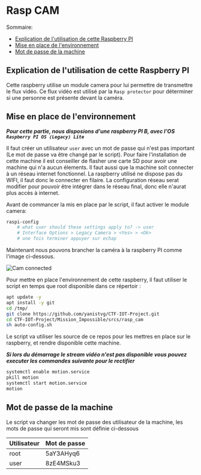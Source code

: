 # Rasp CAM

Sommaire:

- [Explication de l'utilisation de cette Raspberry PI](#explication-de-lutilisation-de-cette-raspberry-pi)
- [Mise en place de l'environnement](#mise-en-place-de-lenvironnement)
- [Mot de passe de la machine](#mot-de-passe-de-la-machine)

## Explication de l'utilisation de cette Raspberry PI

Cette raspberry utilise un module camera pour lui permettre de transmettre le flux vidéo. Ce flux vidéo est utilisé par la `Rasp protector` pour déterminer si une personne est présente devant la caméra.

## Mise en place de l'environnement

***Pour cette partie, nous disposions d'une raspberry PI B, avec l'OS `Raspberry PI OS (Legacy) Lite`***

Il faut créer un utilisateur `user` avec un mot de passe qui n'est pas important (Le mot de passe va être changé par le script). Pour faire l'installation de cette machine il est conseiller de flasher une carte SD pour avoir une machine qui n'a aucun élements. Il faut aussi que la machine soit connecter à un réseau internet fonctionnel. La raspberry utilisé ne dispose pas du WIFI, il faut donc le connecter en filaire. La configuration réseau serat modifier pour pouvoir être intégrer dans le réseau final, donc elle n'aurat plus accès à internet.

Avant de commancer la mis en place par le script, il faut activer le module camera:
```sh
raspi-config
	# what user should these settings apply to? -> user
	# Interface Options > Legacy Camera > <Yes> > <Ok>
	# une fois terminer appuyer sur echap
```

Maintenant nous pouvons brancher la caméra à la raspberry PI comme l'image ci-dessous.

![Cam connected](./imgs/01_rasp_conntec_cam.png "Cam connected")

Pour mettre en place l'environnement de cette raspberry, il faut utiliser le script en temps que root disponible dans ce répertoir :

```sh
apt update -y
apt install -y git
cd /tmp/
git clone https://github.com/yanistvg/CTF-IOT-Project.git
cd CTF-IOT-Project/Mission_Impossible/srcs/rasp_cam
sh auto-config.sh
```

Le script va utiliser les source de ce repos pour les mettres en place sur le raspberry, et rendre disponible cette machine.

***Si lors du démarrage le stream vidéo n'est pas disponible vous pouvez executer les commandes suivante pour le rectifier***

```sh
systemctl enable motion.service
pkill motion
systemctl start motion.service
motion
```

## Mot de passe de la machine

Le script va changer les mot de passe des utilisateur de la machine, les mots de passe qui seront mis sont définie ci-dessous

| Utilisateur | Mot de passe |
|-------------|--------------|
| root        | 5aY3AHyq6    |
| user        | 8zE4MSku3    |
